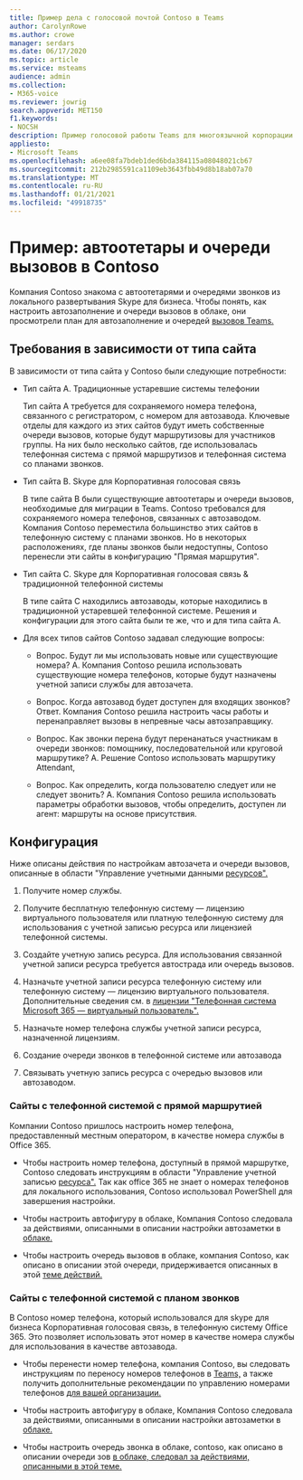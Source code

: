 ```yaml
---
title: Пример дела с голосовой почтой Contoso в Teams
author: CarolynRowe
ms.author: crowe
manager: serdars
ms.date: 06/17/2020
ms.topic: article
ms.service: msteams
audience: admin
ms.collection:
- M365-voice
ms.reviewer: jowrig
search.appverid: MET150
f1.keywords:
- NOCSH
description: Пример голосовой работы Teams для многоязычной корпорации
appliesto:
- Microsoft Teams
ms.openlocfilehash: a6ee08fa7bdeb1ded6bda384115a08048021cb67
ms.sourcegitcommit: 212b2985591ca1109eb3643fbb49d8b18ab07a70
ms.translationtype: MT
ms.contentlocale: ru-RU
ms.lasthandoff: 01/21/2021
ms.locfileid: "49918735"
---
```

# <a name="contoso-case-study-auto-attendants-and-call-queues"></a>Пример: автоотетары и очереди вызовов в Contoso

Компания Contoso знакома с автоотетарями и очередями звонков из локального развертывания Skype для бизнеса. Чтобы понять, как настроить автозаполнение и очереди вызовов в облаке, они просмотрели план для автозаполнение и очередей [вызовов Teams.](plan-auto-attendant-call-queue.md)

## <a name="requirements-depending-on-site-type"></a>Требования в зависимости от типа сайта

В зависимости от типа сайта у Contoso были следующие потребности:

- Тип сайта A. Традиционные устаревшие системы телефонии 

  Тип сайта A требуется для сохраняемого номера телефона, связанного с регистратором, с номером для автозавода. Ключевые отделы для каждого из этих сайтов будут иметь собственные очереди вызовов, которые будут маршрутизовы для участников группы. На них было несколько сайтов, где использовалась телефонная система с прямой маршрутизов и телефонная система со планами звонков.  

- Тип сайта B. Skype для Корпоративная голосовая связь 

  В типе сайта B были существующие автоотетары и очереди вызовов, необходимые для миграции в Teams. Contoso требовался для сохраняемого номера телефонов, связанных с автозаводом. Компания Contoso переместила большинство этих сайтов в телефонную систему с планами звонков. Но в некоторых расположениях, где планы звонков были недоступны, Contoso перенесли эти сайты в конфигурацию "Прямая маршрутия".  

- Тип сайта C. Skype для Корпоративная голосовая связь & традиционной телефонной системы 

  В типе сайта C находились автозаводы, которые находились в традиционной устаревшей телефонной системе. Решения и конфигурации для этого сайта были те же, что и для типа сайта А.   

- Для всех типов сайтов Contoso задавал следующие вопросы:

  - Вопрос. Будут ли мы использовать новые или существующие номера? 
    А. Компания Contoso решила использовать существующие номера телефонов, которые будут назначены учетной записи службы для автозачета. 

  - Вопрос. Когда автозавод будет доступен для входящих звонков? 
    Ответ. Компания Contoso решила настроить часы работы и перенаправляет вызовы в непревные часы автозаправщику.  

  - Вопрос. Как звонки перена будут перенанаться участникам в очереди звонков: помощнику, последовательной или круговой маршрутике? 
    А. Решение Contoso использовать маршрутику Attendant, 

  - Вопрос. Как определить, когда пользователю следует или не следует звонить? 
    А. Компания Contoso решила использовать параметры обработки вызовов, чтобы определить, доступен ли агент: маршруты на основе присутствия. 


## <a name="configuration"></a>Конфигурация

Ниже описаны действия по настройкам автозачета и очереди вызовов, описанные в области "Управление учетными данными [ресурсов".](manage-resource-accounts.md) 

1. Получите номер службы. 

2. Получите бесплатную телефонную систему — лицензию виртуального пользователя или платную телефонную систему для использования с учетной записью ресурса или лицензией телефонной системы.

3. Создайте учетную запись ресурса. Для использования связанной учетной записи ресурса требуется автострада или очередь вызовов. 

4. Назначьте учетной записи ресурса телефонную систему или телефонную систему — лицензию виртуального пользователя. Дополнительные сведения см. в [лицензии "Телефонная система Microsoft 365 — виртуальный пользователь".](https://docs.microsoft.com/microsoftteams/teams-add-on-licensing/virtual-user)

5. Назначьте номер телефона службы учетной записи ресурса, назначенной лицензиям. 

6. Создание очереди звонков в телефонной системе или автозавода 

7. Связывать учетную запись ресурса с очередью вызовов или автозаводом. 


### <a name="sites-with-phone-system-with-direct-routing"></a>Сайты с телефонной системой с прямой маршрутией 

Компании Contoso пришлось настроить номер телефона, предоставленный местным оператором, в качестве номера службы в Office 365. 

- Чтобы настроить номер телефона, доступный в прямой маршрутке, Contoso следовать инструкциям в области "Управление учетной записью [ресурса".](manage-resource-accounts.md) Так как office 365 не знает о номерах телефонов для локального использования, Contoso использовал PowerShell для завершения настройки.   

- Чтобы настроить автофигуру в облаке, Компания Contoso следовала за действиями, описанными в описании настройки автозаметки в [облаке.](create-a-phone-system-auto-attendant.md) 

- Чтобы настроить очередь вызовов в облаке, компания Contoso, как описано в описании этой очереди, придерживается описанных в этой [теме действий.](create-a-phone-system-call-queue.md)  


### <a name="sites-with-phone-system-with-calling-plan"></a>Сайты с телефонной системой с планом звонков

В Contoso номер телефона, который использовался для skype для бизнеса Корпоративная голосовая связь, в телефонную систему Office 365. Это позволяет использовать этот номер в качестве номера службы для использования в качестве автозавода. 

- Чтобы перенести номер телефона, компания Contoso, вы следовать инструкциям по переносу номеров телефонов в [Teams,](https://docs.microsoft.com/microsoftteams/phone-number-calling-plans/transfer-phone-numbers-to-teams) а также получить дополнительные рекомендации по управлению номерами телефонов [для вашей организации.](https://docs.microsoft.com/microsoftteams/manage-phone-numbers-for-your-organization/manage-phone-numbers-for-your-organization)

- Чтобы настроить автофигуру в облаке, Компания Contoso следовала за действиями, описанными в описании настройки автозаметки в [облаке.](create-a-phone-system-auto-attendant.md)

-  Чтобы настроить очередь звонка в облаке, contoso, как описано в описании очереди зов [в облаке, следовал за действиями, описанными в этой теме.](create-a-phone-system-call-queue.md)  

 